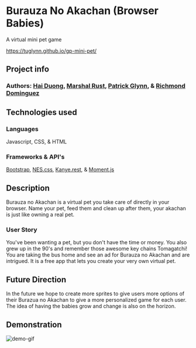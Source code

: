# Burauza No Akachan (Browser Babies)
A virtual mini pet game

https://tuglynn.github.io/gp-mini-pet/

## Project info
### Authors: [Hai Duong](https://github.com/caubenondo), [Marshal Rust](https://github.com/Marshall-Rust), [Patrick Glynn](https://github.com/monacoglynn), & [Richmond Dominguez](https://github.com/richmonddz)


## Technologies used

### Languages
Javascript, CSS, & HTML

### Frameworks & API's
[Bootstrap](https://getbootstrap.com/), [NES.css](https://nostalgic-css.github.io/NES.css/), [Kanye.rest](https://github.com/ajzbc/kanye.rest), & [Moment.js](https://momentjs.com/)

## Description
Burauza no Akachan is a virtual pet you take care of directly in your browser. Name your pet, feed them and clean up after them, your akachan is just like owning a real pet.

### User Story

You've been wanting a pet, but you don't have the time or money. You also grew up in the 90's and remember those awesome key chains Tomagatchi! You are taking the bus home and see an ad for Burauza no Akachan and are intrigued.  It is a free app that lets you create your very own virtual pet.

## Future Direction

In the future we hope to create more sprites to give users more options of their Burazua no Akachan to give a more personalized game for each user. The idea of having the babies grow and change is also on the horizon.

## Demonstration
![demo-gif](./assets/imgs/Burauza%20no%20akachan.gif)
